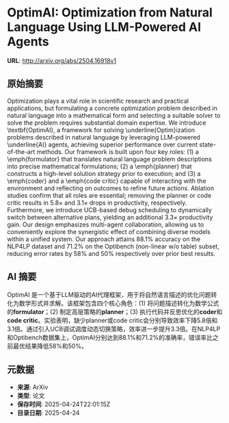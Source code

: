# OptimAI: Optimization from Natural Language Using LLM-Powered AI Agents

**URL**: http://arxiv.org/abs/2504.16918v1

## 原始摘要

Optimization plays a vital role in scientific research and practical
applications, but formulating a concrete optimization problem described in
natural language into a mathematical form and selecting a suitable solver to
solve the problem requires substantial domain expertise. We introduce
\textbf{OptimAI}, a framework for solving \underline{Optim}ization problems
described in natural language by leveraging LLM-powered \underline{AI} agents,
achieving superior performance over current state-of-the-art methods. Our
framework is built upon four key roles: (1) a \emph{formulator} that translates
natural language problem descriptions into precise mathematical formulations;
(2) a \emph{planner} that constructs a high-level solution strategy prior to
execution; and (3) a \emph{coder} and a \emph{code critic} capable of
interacting with the environment and reflecting on outcomes to refine future
actions. Ablation studies confirm that all roles are essential; removing the
planner or code critic results in $5.8\times$ and $3.1\times$ drops in
productivity, respectively. Furthermore, we introduce UCB-based debug
scheduling to dynamically switch between alternative plans, yielding an
additional $3.3\times$ productivity gain. Our design emphasizes multi-agent
collaboration, allowing us to conveniently explore the synergistic effect of
combining diverse models within a unified system. Our approach attains 88.1\%
accuracy on the NLP4LP dataset and 71.2\% on the Optibench (non-linear w/o
table) subset, reducing error rates by 58\% and 50\% respectively over prior
best results.


## AI 摘要

OptimAI 是一个基于LLM驱动的AI代理框架，用于将自然语言描述的优化问题转化为数学形式并求解。该框架包含四个核心角色：(1) 将问题描述转化为数学公式的**formulator**；(2) 制定高层策略的**planner**；(3) 执行代码并反思优化的**coder**和**code critic**。实验表明，缺少planner或code critic会分别导致效率下降5.8倍和3.1倍。通过引入UCB调试调度动态切换策略，效率进一步提升3.3倍。在NLP4LP和Optibench数据集上，OptimAI分别达到88.1%和71.2%的准确率，错误率比之前最优结果降低58%和50%。

## 元数据

- **来源**: ArXiv
- **类型**: 论文
- **保存时间**: 2025-04-24T22:01:15Z
- **目录日期**: 2025-04-24
